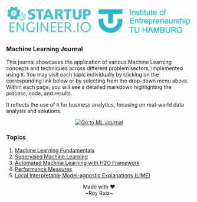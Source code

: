 <!-- Institute LOGO -->
![](images/logo.png)




### Machine Learning Journal

This journal showcases the application of various Machine Learning concepts and techniques across different problem sectors, implemented using `R`. You may visit each topic individually by clicking on the corresponding link below or by selecting from the drop-down menu above. Within each page, you will see a detailed markdown highlighting the process, code, and results.

It reflects the use of `R` for business analytics, focusing on real-world data analysis and solutions.

<p align="center">
  <a href="https://royruiz-dev.github.io/ml-journal/journal_encrypted.html">
    <img src="https://img.shields.io/badge/Click%20to%20view%20ML%20Journal-27B9CE?style=for-the-badge&logo=github" alt="Go to ML Journal">
  </a>
</p>

### Topics

1. [Machine Learning Fundamentals](https://royruiz-dev.github.io/ml-journal/5e01119318c9a8ebe0a0dbe4417d069d600e8557/01_ml_fund.html)
2. [Supervised Machine Learning](https://royruiz-dev.github.io/ml-journal/5e01119318c9a8ebe0a0dbe4417d069d600e8557/02_ml_sup.html)
3. [Automated Machine Learning with H2O Framework](https://royruiz-dev.github.io/ml-journal/5e01119318c9a8ebe0a0dbe4417d069d600e8557/03_ml_aut.html)
4. [Performance Measures](https://royruiz-dev.github.io/ml-journal/5e01119318c9a8ebe0a0dbe4417d069d600e8557/04_perf_meas.html)
5. [Local Interpretable Model-agnostic Explanations (LIME)](https://royruiz-dev.github.io/ml-journal/5e01119318c9a8ebe0a0dbe4417d069d600e8557/05_lime.html)

<center>
Made with ♥<br />~Roy Ruiz~
</center>